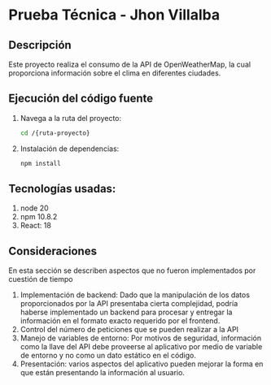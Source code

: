 # Prueba Técnica - Jhon Villalba

## Descripción

Este proyecto realiza el consumo de la API de OpenWeatherMap, la cual proporciona información sobre el clima en diferentes ciudades.

## Ejecución del código fuente

1. Navega a la ruta del proyecto: 
   ```bash
   cd /{ruta-proyecto}
2. Instalación de dependencias:
   ```bash
   npm install

## Tecnologías usadas:

1. node 20
2. npm 10.8.2
3. React: 18

## Consideraciones

En esta sección se describen aspectos que no fueron implementados por cuestión de tiempo

1. Implementación de backend: Dado que la manipulación de los datos proporcionados por la API presentaba cierta complejidad, podría haberse implementado un backend para procesar y entregar la información en el formato exacto requerido por el frontend.
2. Control del número de peticiones que se pueden realizar a la API
3. Manejo de variables de entorno: Por motivos de seguridad,  información como la llave del API debe proveerse al aplicativo por medio de variable de entorno y no como un dato estático en el código.
4. Presentación: varios aspectos del aplicativo pueden mejorar la forma en que están presentando la información al usuario.
